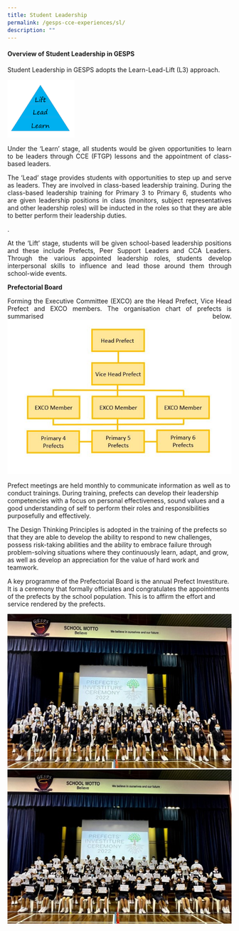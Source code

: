 ```yaml
---
title: Student Leadership
permalink: /gesps-cce-experiences/sl/
description: ""
---
```

#### Overview of Student Leadership in GESPS

Student Leadership in GESPS adopts the Learn-Lead-Lift (L3) approach.

<img src="/images/Lift Lead Learn.png" style="width:30%">

<p align="justify">Under the ‘Learn’ stage, all students would be given opportunities to learn to be leaders through CCE (FTGP) lessons and the appointment of class-based leaders.</p>

<p align="justify">The ‘Lead’ stage provides students with opportunities to step up and serve as leaders. They are involved in class-based leadership training. During the class-based leadership training for Primary 3 to Primary 6, students who are given leadership positions in class (monitors, subject representatives and other leadership roles) will be inducted in the roles so that they are able to better perform their leadership duties.</p>.

<p align="justify"> At the ‘Lift’ stage, students will be given school-based leadership positions and these include Prefects, Peer Support Leaders and CCA Leaders. Through the various appointed leadership roles, students develop interpersonal skills to influence and lead those around them through school-wide events.</p>

<p align="justify"> <b>Prefectorial Board</b>

</p><p align="justify"> Forming the Executive Committee (EXCO) are the Head Prefect, Vice Head Prefect and EXCO members. The organisation chart of prefects is summarised below.

<img src="/images/exco%20chart.JPG">



Prefect meetings are held monthly to communicate information as well as to conduct trainings. During training, prefects can develop their leadership competencies with a focus on personal effectiveness, sound values and a good understanding of self to perform their roles and responsibilities purposefully and effectively.

The Design Thinking Principles is adopted in the training of the prefects so that they are able to develop the ability to respond to new challenges, possess risk-taking abilities and the ability to embrace failure through problem-solving situations where they continuously learn, adapt, and grow, as well as develop an appreciation for the value of hard work and teamwork.

A key programme of the Prefectorial Board is the annual Prefect Investiture. It is a ceremony that formally officiates and congratulates the appointments of the prefects by the school population. This is to affirm the effort and service rendered by the prefects.

<img src="/images/student%20leadership%201.jpg">
<img src="/images/student%20leadership%202.jpg"></p>